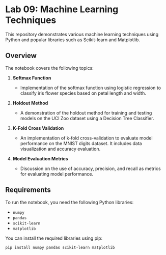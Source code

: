 # Lab 09: Machine Learning Techniques

This repository  demonstrates various machine learning techniques using Python and popular libraries such as Scikit-learn and Matplotlib. 

## Overview

The notebook covers the following topics:

1. **Softmax Function**
   - Implementation of the softmax function using logistic regression to classify iris flower species based on petal length and width.

2. **Holdout Method**
   - A demonstration of the holdout method for training and testing models on the UCI Zoo dataset using a Decision Tree Classifier.

3. **K-Fold Cross Validation**
   - An implementation of k-fold cross-validation to evaluate model performance on the MNIST digits dataset. It includes data visualization and accuracy evaluation.

4. **Model Evaluation Metrics**
   - Discussion on the use of accuracy, precision, and recall as metrics for evaluating model performance.

## Requirements

To run the notebook, you need the following Python libraries:

- `numpy`
- `pandas`
- `scikit-learn`
- `matplotlib`

You can install the required libraries using pip:

```bash
pip install numpy pandas scikit-learn matplotlib